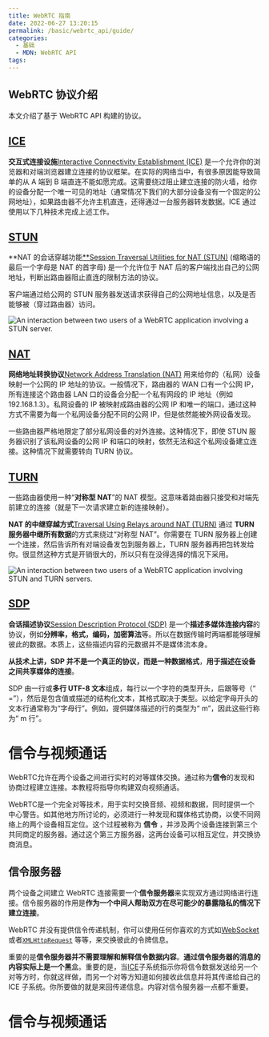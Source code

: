 ```yaml
---
title: WebRTC 指南
date: 2022-06-27 13:20:15
permalink: /basic/webrtc_api/guide/
categories:
  - 基础
  - MDN: WebRTC API
tags:
---
```

## WebRTC 协议介绍


本文介绍了基于 WebRTC API 构建的协议。

## [ICE](https://developer.mozilla.org/zh-CN/docs/Web/API/WebRTC_API/Protocols#ice "Permalink to ICE")

**交互式连接设施**[Interactive Connectivity Establishment (ICE)](http://en.wikipedia.org/wiki/Interactive_Connectivity_Establishment) 是一个允许你的浏览器和对端浏览器建立连接的协议框架。在实际的网络当中，有很多原因能导致简单的从 A 端到 B 端直连不能如愿完成。这需要绕过阻止建立连接的防火墙，给你的设备分配一个唯一可见的地址（通常情况下我们的大部分设备没有一个固定的公网地址），如果路由器不允许主机直连，还得通过一台服务器转发数据。ICE 通过使用以下几种技术完成上述工作。

## [STUN](https://developer.mozilla.org/zh-CN/docs/Web/API/WebRTC_API/Protocols#stun "Permalink to STUN")

**NAT 的会话穿越功能[**Session Traversal Utilities for NAT (STUN)](http://en.wikipedia.org/wiki/STUN) (缩略语的最后一个字母是 NAT 的首字母) 是一个允许位于 NAT 后的客户端找出自己的公网地址，判断出路由器阻止直连的限制方法的协议。

客户端通过给公网的 STUN 服务器发送请求获得自己的公网地址信息，以及是否能够被（穿过路由器）访问。

![An interaction between two users of a WebRTC application involving a STUN server.](https://mdn.mozillademos.org/files/6115/webrtc-stun.png)

## [NAT](https://developer.mozilla.org/zh-CN/docs/Web/API/WebRTC_API/Protocols#nat "Permalink to NAT")

**网络地址转换协议**[Network Address Translation (NAT)](http://en.wikipedia.org/wiki/NAT) 用来给你的（私网）设备映射一个公网的 IP 地址的协议。一般情况下，路由器的 WAN 口有一个公网 IP，所有连接这个路由器 LAN 口的设备会分配一个私有网段的 IP 地址（例如 192.168.1.3）。私网设备的 IP 被映射成路由器的公网 IP 和唯一的端口，通过这种方式不需要为每一个私网设备分配不同的公网 IP，但是依然能被外网设备发现。

一些路由器严格地限定了部分私网设备的对外连接。这种情况下，即使 STUN 服务器识别了该私网设备的公网 IP 和端口的映射，依然无法和这个私网设备建立连接。这种情况下就需要转向 TURN 协议。

## [TURN](https://developer.mozilla.org/zh-CN/docs/Web/API/WebRTC_API/Protocols#turn "Permalink to TURN")

一些路由器使用一种“**对称型 NAT**”的 NAT 模型。这意味着路由器只接受和对端先前建立的连接（就是下一次请求建立新的连接映射）。

**NAT 的中继穿越方式**[Traversal Using Relays around NAT (TURN)](http://en.wikipedia.org/wiki/TURN) 通过 **TURN 服务器中继所有数据**的方式来绕过“对称型 NAT”。你需要在 TURN 服务器上创建一个连接，然后告诉所有对端设备发包到服务器上，TURN 服务器再把包转发给你。很显然这种方式是开销很大的，所以只有在没得选择的情况下采用。

![An interaction between two users of a WebRTC application involving STUN and TURN servers.](https://mdn.mozillademos.org/files/6117/webrtc-turn.png)

## [SDP](https://developer.mozilla.org/zh-CN/docs/Web/API/WebRTC_API/Protocols#sdp "Permalink to SDP")

**会话描述协议**[Session Description Protocol (SDP)](http://en.wikipedia.org/wiki/Session_Description_Protocol) 是一个**描述多媒体连接内容**的协议，例如**分辨率，格式，编码，加密算法**等。所以在数据传输时两端都能够理解彼此的数据。本质上，这些描述内容的元数据并不是媒体流本身。

**从技术上讲，SDP 并不是一个真正的协议，而是一种数据格式**，**用于描述在设备之间共享媒体的连接**。

SDP 由一行或**多行 UTF-8 文本**组成，每行以一个字符的类型开头，后跟等号（“ =”），然后是包含值或描述的结构化文本，其格式取决于类型。以给定字母开头的文本行通常称为“字母行”。例如，提供媒体描述的行的类型为“ m”，因此这些行称为“ m 行”。

# 信令与视频通话

WebRTC允许在两个设备之间进行实时的对等媒体交换。通过称为**信令**的发现和协商过程建立连接。本教程将指导你构建双向视频通话。

WebRTC是一个完全对等技术，用于实时交换音频、视频和数据，同时提供一个中心警告。如其他地方所讨论的，必须进行一种发现和媒体格式协商，以使不同网络上的两个设备相互定位。这个过程被称为 **信令** ，并涉及两个设备连接到第三个共同商定的服务器。通过这个第三方服务器，这两台设备可以相互定位，并交换协商消息。

## 信令服务器

两个设备之间建立 WebRTC 连接需要一个**信令服务器**来实现双方通过网络进行连接。信令服务器的作用是**作为一个中间人帮助双方在尽可能少的暴露隐私的情况下建立连接**。

WebRTC 并没有提供信令传递机制，你可以使用任何你喜欢的方式如[WebSocket](https://developer.mozilla.org/en-US/docs/Web/API/WebSocket_API) 或者[`XMLHttpRequest`](https://developer.mozilla.org/zh-CN/docs/Web/API/XMLHttpRequest) 等等，来交换彼此的令牌信息。

重要的是**信令服务器并不需要理解和解释信令数据内容**。**通过信令服务器的消息的内容实际上是一个黑**盒。重要的是，当[ICE](https://developer.mozilla.org/zh-CN/docs/Glossary/ICE)子系统指示你将信令数据发送给另一个对等方时，你就这样做，而另一个对等方知道如何接收此信息并将其传递给自己的 ICE 子系统。你所要做的就是来回传递信息。内容对信令服务器一点都不重要。











# 信令与视频通话

